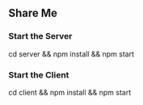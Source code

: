 ## Share Me

### Start the Server
cd server && npm install && npm start

### Start the Client
cd client && npm install && npm start

